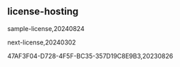 ## license-hosting
sample-license,20240824  

next-license,20240302  

47AF3F04-D728-4F5F-BC35-357D19C8E9B3,20230826
